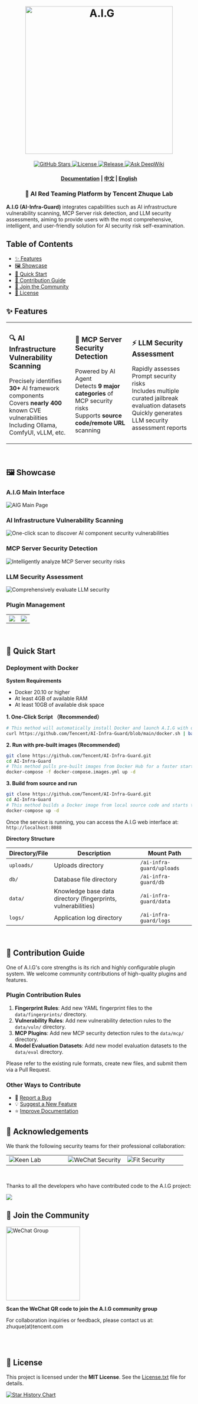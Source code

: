 <p align="center">
    <h1 align="center"><img vertical-align=“middle” width="400px" src="/img/logo-full-new.png" alt="A.I.G"/></h1>
</p>
<p align="center">
    <a href="https://github.com/Tencent/AI-Infra-Guard">
        <img alt="GitHub Stars" src="https://img.shields.io/github/stars/Tencent/AI-Infra-Guard?color=gold">
    </a>
    <a href="https://github.com/Tencent/AI-Infra-Guard">
        <img alt="License" src="https://img.shields.io/badge/license-MIT-blue">
    </a>
    <a href="https://github.com/Tencent/AI-Infra-Guard">
        <img alt="Release" src="https://img.shields.io/github/v/release/Tencent/AI-Infra-Guard?color=green">
    </a>
    <a href="https://deepwiki.com/Tencent/AI-Infra-Guard">
       <img src="https://deepwiki.com/badge.svg" alt="Ask DeepWiki">
    </a>
</p>
<h4 align="center">
    <p>
        <a href="https://tencent.github.io/AI-Infra-Guard/">Documentation</a> |
        <a href="./README_ZH.md">中文</a> |
        <a href="#">English</a>
    <p>
</h4>

<p align="center">
    <h3 align="center">🚀 AI Red Teaming Platform by Tencent Zhuque Lab</h3>
</p>

**A.I.G (AI-Infra-Guard)** integrates capabilities such as AI infrastructure vulnerability scanning, MCP Server risk detection, and LLM security assessments, aiming to provide users with the most comprehensive, intelligent, and user-friendly solution for AI security risk self-examination.

## Table of Contents
- [✨ Features](#-features)
- [🖼️ Showcase](#-showcase)
- [🚀 Quick Start](#-quick-start)
- [🙏 Contribution Guide](#-contribution-guide)
- [💬 Join the Community](#-join-the-community)
- [📄 License](#-license)


## ✨ Features

<table>
  <tr>
    <td>
      <h3>🔍 AI Infrastructure Vulnerability Scanning</h3>
      <p>Precisely identifies <b>30+</b> AI framework components<br/>Covers <b>nearly 400</b> known CVE vulnerabilities<br/>Including Ollama, ComfyUI, vLLM, etc.</p>
    </td>
    <td>
      <h3>🤖 MCP Server Security Detection</h3>
      <p>Powered by AI Agent<br />Detects <b>9 major categories</b> of MCP security risks<br/>Supports <b>source code/remote URL</b> scanning</p>
    </td>
    <td>
      <h3>⚡ LLM Security Assessment</h3>
      <p>Rapidly assesses Prompt security risks<br/>Includes multiple curated jailbreak evaluation datasets<br/>Quickly generates LLM security assessment reports</p>
    </td>
  </tr>
</table>
<br />

## 🖼️ Showcase

### A.I.G Main Interface
![AIG Main Page](img/background.png)

### AI Infrastructure Vulnerability Scanning
![One-click scan to discover AI component security vulnerabilities](img/ai-infra-scan.png)

### MCP Server Security Detection
![Intelligently analyze MCP Server security risks](img/mcp-server.png)

### LLM Security Assessment
![Comprehensively evaluate LLM security](img/model-security.png)

### Plugin Management
<table>
  <tr>
    <td valign="top"><img align=top src="img/plugin-1.png"/></td>
    <td valign="top"><img align=top src="img/plugin-2.png"/></td>
  </tr>
</table>

<br />

## 🚀 Quick Start
### Deployment with Docker

**System Requirements**

- Docker 20.10 or higher
- At least 4GB of available RAM
- At least 10GB of available disk space

**1. One-Click Script （Recommended）**
```bash
# This method will automatically install Docker and launch A.I.G with one command  
curl https://github.com/Tencent/AI-Infra-Guard/blob/main/docker.sh | bash
```

**2. Run with pre-built images (Recommended)**
```bash
git clone https://github.com/Tencent/AI-Infra-Guard.git
cd AI-Infra-Guard
# This method pulls pre-built images from Docker Hub for a faster start
docker-compose -f docker-compose.images.yml up -d
```

**3. Build from source and run**
```bash
git clone https://github.com/Tencent/AI-Infra-Guard.git
cd AI-Infra-Guard
# This method builds a Docker image from local source code and starts the service
docker-compose up -d
```

Once the service is running, you can access the A.I.G web interface at:
`http://localhost:8088`

**Directory Structure**

| Directory/File      | Description                                                 | Mount Path                      |
|---------------------|-------------------------------------------------------------|---------------------------------|
| `uploads/`          | Uploads directory                                           | `/ai-infra-guard/uploads`       |
| `db/`               | Database file directory                                     | `/ai-infra-guard/db`            |
| `data/`             | Knowledge base data directory (fingerprints, vulnerabilities) | `/ai-infra-guard/data`          |
| `logs/`             | Application log directory                                   | `/ai-infra-guard/logs`          |

<br />

## 📝 Contribution Guide

One of A.I.G's core strengths is its rich and highly configurable plugin system. We welcome community contributions of high-quality plugins and features.

### Plugin Contribution Rules
1.  **Fingerprint Rules**: Add new YAML fingerprint files to the `data/fingerprints/` directory.
2.  **Vulnerability Rules**: Add new vulnerability detection rules to the `data/vuln/` directory.
3.  **MCP Plugins**: Add new MCP security detection rules to the `data/mcp/` directory.
4.  **Model Evaluation Datasets**: Add new model evaluation datasets to the `data/eval` directory.

Please refer to the existing rule formats, create new files, and submit them via a Pull Request.

### Other Ways to Contribute
- 🐛 [Report a Bug](https://github.com/Tencent/AI-Infra-Guard/issues)
- 💡 [Suggest a New Feature](https://github.com/Tencent/AI-Infra-Guard/issues)
- ⭐ [Improve Documentation](https://github.com/Tencent/AI-Infra-Guard/pulls)
  <br />

## 🙏 Acknowledgements

We thank the following security teams for their professional collaboration:
<table>
  <tr>
    <td width="33%"><img src="img/keen_lab_logo.svg" alt="Keen Lab"></td>
    <td width="33%"><img src="img/wechat_security.png" alt="WeChat Security"></td>
    <td width="33%"><img src="img/fit_sec_logo.png" alt="Fit Security"></td>
  </tr>
</table>

<br>

Thanks to all the developers who have contributed code to the A.I.G project:

<a href="https://github.com/Tencent/AI-Infra-Guard/graphs/contributors">
  <img src="https://contrib.rocks/image?repo=Tencent/AI-Infra-Guard" />
</a>

<br>

## 💬 Join the Community

<div>
  <img src="img/wechatgroup.png" alt="WeChat Group" width="200">
  <p><b>Scan the WeChat QR code to join the A.I.G community group</b></p>
</div>
For collaboration inquiries or feedback, please contact us at: zhuque(at)tencent.com

<br><br>

## 📄 License

This project is licensed under the **MIT License**. See the [License.txt](./License.txt) file for details.

<div>

[![Star History Chart](https://api.star-history.com/svg?repos=Tencent/AI-Infra-Guard&type=Date)](https://star-history.com/#Tencent/AI-Infra-Guard&Date)

</div>
